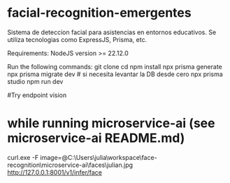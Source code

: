 # facial-recognition-emergentes
Sistema de deteccion facial para asistencias en entornos educativos. Se utiliza tecnologias como ExpressJS, Prisma, etc.

Requirements:
NodeJS version >= 22.12.0

Run the following commands:
git clone <url-del-repo>
cd <nombre-del-proyecto>
npm install
npx prisma generate
npx prisma migrate dev # si necesita levantar la DB desde cero
npx prisma studio
npm run dev

#Try endpoint vision
# while running microservice-ai (see microservice-ai README.md)

curl.exe -F image=@C:\Users\julia\workspace\face-recognition\microservice-ai\faces\julian.jpg http://127.0.0.1:8001/v1/infer/face


